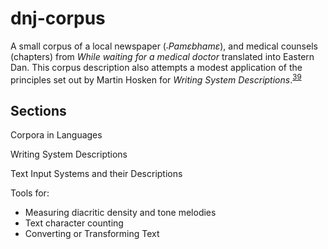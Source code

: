 # dnj-corpus
A small corpus of a local newspaper (_˗Pamɛbhamɛ_), and medical counsels (chapters) from _While waiting for a medical doctor_ translated into Eastern Dan. This corpus description also attempts a modest application of the principles set out by Martin Hosken for _Writing System Descriptions_.<sup id="a39">[39](#f39)</sup>

## Sections

Corpora in Languages

Writing System Descriptions

Text Input Systems and their Descriptions

Tools for:
 * Measuring diacritic density and tone melodies
 * Text character counting
 * Converting or Transforming Text
